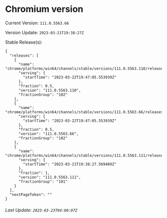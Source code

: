 # Chromium version

Current Version: `111.0.5563.66`

Version Update: `2023-03-21T19:38:27Z`

Stable Release(s):
```
{
  "releases": [
    {
      "name": "chrome/platforms/win64/channels/stable/versions/111.0.5563.110/releases/1679514425",
      "serving": {
        "startTime": "2023-03-22T19:47:05.553939Z"
      },
      "fraction": 0.5,
      "version": "111.0.5563.110",
      "fractionGroup": "102"
    },
    {
      "name": "chrome/platforms/win64/channels/stable/versions/111.0.5563.66/releases/1679514425",
      "serving": {
        "startTime": "2023-03-22T19:47:05.553939Z"
      },
      "fraction": 0.5,
      "version": "111.0.5563.66",
      "fractionGroup": "102"
    },
    {
      "name": "chrome/platforms/win64/channels/stable/versions/111.0.5563.111/releases/1679427507",
      "serving": {
        "startTime": "2023-03-21T19:38:27.569489Z"
      },
      "fraction": 1,
      "version": "111.0.5563.111",
      "fractionGroup": "101"
    }
  ],
  "nextPageToken": ""
}
```

###### Last Update: `2023-03-23T04:00:07Z`
        